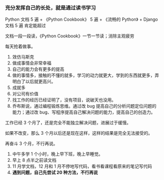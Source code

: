 
### 充分发挥自己的长处，就是通过读书学习  

Python 文档 5 遍 + 《Python Cookbook》 5 遍 + 《流畅的 Python》 + Django 文档 5 遍 肯定能超过  

文档一段一段读，《Python Cookbook》一节一节读；消除主观疲劳  

每天抢着做事。  
1. 效仿马斯克
2. 做成事情会非常幸福
3. 自己的能力会有更多的提高 
4. 做的事情多，接触的不懂的就多，学习的动力就更大，学到的东西就更多，弄明白了以后就更高兴。
5. 成就多
6. 对公司有价值  
7. 找工作的经历已经证明了，没有项目，说破天也没用。  
8. 乔布斯说，通过编程锻炼思维。通过改 bug 提高自己的分析问题定位问题的能力；通过改 bug、写程序提高自己解决问题的能力，提高自己的创造力。  


工作已经 3 个月了，还是完全不能独立解决问题，进展过于缓慢。  

如果不改变，那么 3 个月以后还是现在这样，这样的结果是完全无法接受的。  

再奋斗 3 个月，不行再说。  

1. 中午多学 1 个小时，晚上早下班，晚上早睡觉。
2. 早上 8 点半之前读文档  
3. 11 月学文档，12 月和 1 月不停地写代码，看书看课程看原来的笔记写代码    
4. **遇到问题，自己先尝试 20 种方法，不行再说**  


